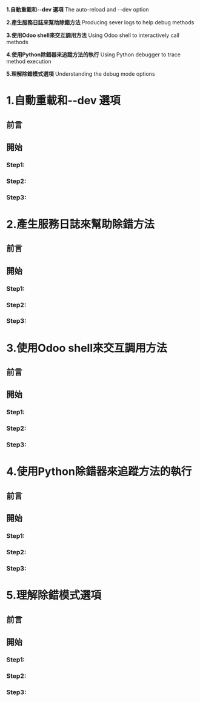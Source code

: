
**1.自動重載和--dev 選項** The auto-reload and --dev option

**2.產生服務日誌來幫助除錯方法** Producing sever logs to help debug methods

**3.使用Odoo shell來交互調用方法** Using Odoo shell to interactively call methods

**4.使用Python除錯器來追蹤方法的執行** Using Python debugger to trace method execution

**5.理解除錯模式選項** Understanding the debug mode options


# 1.自動重載和--dev 選項
## 前言
## 開始
### Step1:
### Step2:
### Step3:
# 2.產生服務日誌來幫助除錯方法
## 前言
## 開始
### Step1:
### Step2:
### Step3:
# 3.使用Odoo shell來交互調用方法
## 前言
## 開始
### Step1:
### Step2:
### Step3:
# 4.使用Python除錯器來追蹤方法的執行
## 前言
## 開始
### Step1:
### Step2:
### Step3:
# 5.理解除錯模式選項
## 前言
## 開始
### Step1:
### Step2:
### Step3:
